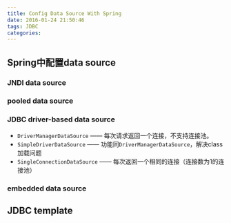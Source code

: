 ```yaml
---
title: Config Data Source With Spring
date: 2016-01-24 21:50:46
tags: JDBC
categories: 
---
```


## Spring中配置data source

### JNDI data source

### pooled data source

### JDBC driver-based data source

* `DriverManagerDataSource` —— 每次请求返回一个连接，不支持连接池。
* `SimpleDriverDataSource` —— 功能同`DriverManagerDataSource`，解决class加载问题
* `SingleConnectionDataSource` —— 每次返回一个相同的连接（连接数为1的连接池）

### embedded data source

## JDBC template


